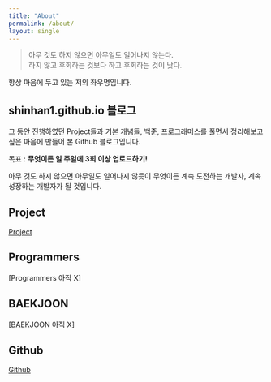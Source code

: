 ```yaml
---
title: "About"
permalink: /about/
layout: single
---
```


> 아무 것도 하지 않으면 아무일도 일어나지 않는다.  
> 하지 않고 후회하는 것보다 하고 후회하는 것이 낫다.  

항상 마음에 두고 있는 저의 좌우명입니다.

## shinhan1.github.io 블로그
그 동안 진행하였던 Project들과 기본 개념들, 백준, 프로그래머스를 풀면서 정리해보고싶은 마음에 만들어 본 Github 블로그입니다.

목표 : **무엇이든 일 주일에 3회 이상 업로드하기!**

아무 것도 하지 않으면 아무일도 일어나지 않듯이 무엇이든 계속 도전하는 개발자, 계속 성장하는 개발자가 될 것입니다.

## Project
[Project](https://shinhan1.github.io/project)

## Programmers
[Programmers 아직 X]

## BAEKJOON
[BAEKJOON 아직 X]

## Github
[Github](https://github.com/shinhan1)











